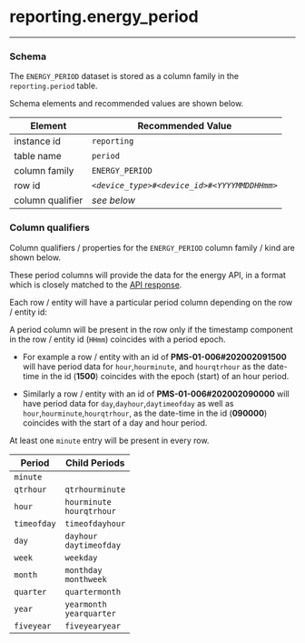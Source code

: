 # reporting.energy_period

---

### Schema

The `ENERGY_PERIOD` dataset is stored as a column family in the `reporting.period` table. 

Schema elements and recommended values are shown below.

Element             | Recommended Value
---                 | ---
instance id         | `reporting`
table name          | `period`
column family       | `ENERGY_PERIOD`
row id              | _`<device_type>#<device_id>#<YYYYMMDDHHmm>`_
column qualifier    | _see below_


### Column qualifiers

Column qualifiers / properties for the `ENERGY_PERIOD` column family / kind are shown below.

These period columns will provide the data for the energy API, in a format which is closely matched to the [API response](/docs/api.sundaya.monitored.equipment/0/c/Examples/GET/energy%20GET%20example).

Each row / entity will have a particular period column depending on the row / entity id: 

A period column will be present in the row only if the timestamp component in the row / entity id (`HHmm`) coincides with a period epoch.

- For example a row / entity with an id of **PMS-01-006#202002091500** will have period data for `hour`,`hourminute`, and `hourqtrhour` as the date-time in the id (**1500**) coincides with the epoch (start) of an hour period.

- Similarly a row / entity with an id of **PMS-01-006#202002090000** will have period data for `day`,`dayhour`,`daytimeofday` as well as `hour`,`hourminute`,`hourqtrhour`, as the date-time in the id (**090000**) coincides with the start of a day and hour period.

At least one `minute` entry will be present in every row.

Period              | Child Periods
---                 | ---            
`minute`            | 
`qtrhour`           | `qtrhourminute`
`hour`              | `hourminute`<br>`hourqtrhour`
`timeofday`         | `timeofdayhour`
`day`               | `dayhour`<br>`daytimeofday`
`week`              | `weekday`
`month`             | `monthday`<br>`monthweek`
`quarter`           | `quartermonth`
`year`              | `yearmonth`<br>`yearquarter`
`fiveyear`          | `fiveyearyear`
